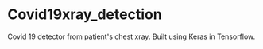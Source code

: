 # Covid19xray_detection
Covid 19 detector from patient's chest xray. Built using Keras in Tensorflow.
